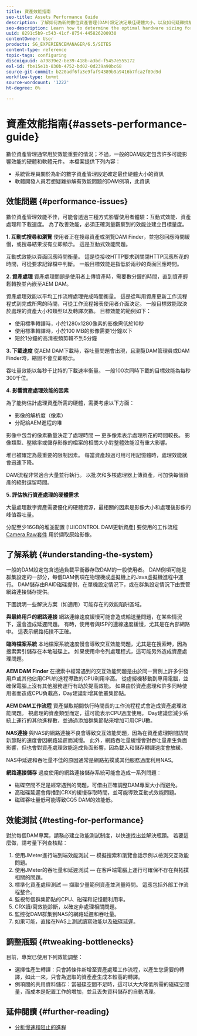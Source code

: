 ```yaml
---
title: 資產效能指南
seo-title: Assets Performance Guide
description: 了解如何為新的數位資產管理(DAM)設定決定最佳硬體大小，以及如何疑難排解效能問題
seo-description: Learn how to determine the optimal hardware sizing for a new Digital Asset Management (DAM) setup and how to troubleshoot performance issues
uuid: 8291c5b9-c543-41cf-8754-445826200930
contentOwner: User
products: SG_EXPERIENCEMANAGER/6.5/SITES
content-type: reference
topic-tags: configuring
discoiquuid: a79839e2-be39-418b-a3bd-f5457e555172
exl-id: fbe15e1b-830b-4752-bd02-0d239a90bc68
source-git-commit: b220adf6fa3e9faf94389b9a9416b7fca2f89d9d
workflow-type: tm+mt
source-wordcount: '1222'
ht-degree: 0%

---
```


# 資產效能指南{#assets-performance-guide}

數位資產管理通常用於效能重要的情況；不過，一般的DAM設定包含許多可能影響效能的硬體和軟體元件。 本檔案提供下列內容：

* 系統管理員關於為新的數字資產管理設定確定最佳硬體大小的資訊
* 軟體開發人員若想疑難排解有效能問題的DAM例項，此資訊

## 效能問題 {#performance-issues}

數位資產管理效能不佳，可能會透過三種方式影響使用者體驗：互動式效能、資產處理和下載速度。 為了改善效能，必須正確測量觀察到的效能並建立目標量度。

**1. 互動式搜尋和瀏覽** 使用者正在搜尋資產或瀏覽DAM Finder，並抱怨回應時間緩慢，或搜尋結果沒有立即顯示。 這是互動式效能問題。

互動式效能以頁面回應時間衡量。 這是從接收HTTP要求到關閉HTTP回應所花的時間，可從要求記錄檔中判斷。 一般目標效能是指低於兩秒的頁面回應時間。

**2. 資產處理** 資產處理問題是使用者上傳資產時，需要數分鐘的時間，直到資產輕鬆轉換並內嵌至AEM DAM。

資產處理效能以平均工作流程處理完成時間衡量。 這是從叫用資產更新工作流程程式到完成所需的時間，可從工作流程報表使用者介面決定。 一般目標效能取決於處理的資產大小和類型以及轉譯次數。 目標效能的範例如下：

* 使用標準轉譯時，小於1280x1280像素的影像需低於10秒
* 使用標準轉譯時，小於100 MB的影像需要1分鐘以下
* 短於1分鐘的高清視頻剪輯不到5分鐘

**3. 下載速度** 從AEM DAM下載時，吞吐量問題會出現，且瀏覽DAM管理員或DAM Finder時，縮圖不會立即顯示。

吞吐量效能以每秒千比特的下載速率衡量。 一般100次同時下載的目標效能為每秒300千位。

**4. 影響資產處理效能的因素**

為了能夠估計處理資產所需的硬體，需要考慮以下方面：

* 影像的解析度（像素）
* 分配給AEM進程的堆

影像中包含的像素數量決定了處理時間 — 更多像素表示處理所花的時間較長。
影像類型、壓縮率或儲存影像的檔案的相關大小對整體效能沒有重大影響。

堆已被確定為最重要的限制因素。 每當資產超過可用可用記憶體時，處理效能就會迅速下降。

DAM流程非常適合大量並行執行。 以批次和多核處理器上傳資產，可加快每個資產的絕對逗留時間。

**5. 評估執行資產處理的硬體需求**

大量處理數字資產需要優化的硬體資源，最相關的因素是影像大小和處理後影像的峰值吞吐量。

分配至少16GB的堆並配置 [!UICONTROL DAM更新資產] 要使用的工作流程 [Camera Raw套件](/help/assets/camera-raw.md) 用於擷取原始影像。

## 了解系統 {#understanding-the-system}

一般的DAM設定包含透過負載平衡器存取DAM的一般使用者。 DAM例項可能是群集設定的一部分，每個DAM例項在物理機或虛擬機上的Java虛擬機進程中運行。 DAM儲存由RAID磁碟提供，在單機設定情況下，或在群集設定情況下由受管網路連接儲存提供。

下圖說明一些解決方案（如適用）可能存在的效能陷阱區域。

**與最終用戶的網路連接** 網路連線速度緩慢可能會造成輸送量問題，在某些情況下，還會造成延遲問題。 有時，使用者與ISP的連線速度緩慢，尤其是在內部網路中。 這表示網路拓撲不正確。

**臨時檔案系統** 本地檔案系統速度慢會導致交互效能問題，尤其是在搜索時，因為搜索索引儲存在本地磁碟上。 如果使用命令列處理程式，這可能另外造成資產處理問題。

**AEM DAM Finder** 在搜索中經常遇到的交互效能問題是由於同一實例上許多併發用戶或其他佔用CPU的進程導致的CPU利用率高。 從虛擬機移動到專用電腦，並確保電腦上沒有其他服務運行有助於提高效能。 如果由於資產處理和許多同時使用者而造成CPU負載高，Day建議新增其他叢集節點。

**AEM DAM工作流程** 資產擷取期間執行時間長的工作流程程式會造成資產處理效能問題。 視處理的資產類型而定，這可能表示CPU過度使用。 Day建議您減少系統上運行的其他進程數，並通過添加群集節點來增加可用CPU數。

**NAS連接** 與NAS的網路連接不良會導致交互效能問題，因為在資產處理期間訪問新節點的速度會因網路延遲而減慢。 此外，網路吞吐量緩慢會對吞吐量產生負面影響，但也會對資產處理效能造成負面影響，因為載入和儲存轉譯速度會放緩。

NAS中延遲和吞吐量不佳的原因通常是網路拓撲或其他服務過度利用NAS。

**網路連接儲存** 過度使用的網路連接儲存系統可能會造成一系列問題：

* 磁碟空間不足是經常遇到的問題，可借由正確調整DAM專案大小而避免。
* 高磁碟延遲會傳播到CRX的緩慢存取時間，並可能導致互動式效能問題。
* 磁碟吞吐量低可能導致CQ5 DAM的效能低。

## 效能測試 {#testing-for-performance}

對於每個DAM專案，請務必建立效能測試制度，以快速找出並解決瓶頸。 若要這麼做，請考量下列查核點：

1. 使用JMeter進行端到端效能測試 — 模擬搜索和瀏覽會話示例以檢測交互效能問題。
1. 使用JMeter的吞吐量和延遲測試 — 在客戶端電腦上運行可確保不存在與拓撲相關的問題。
1. 標準化資產處理測試 — 擷取少量範例資產並測量時間。 這應包括外部工作流程整合。
1. 監視每個群集節點的CPU、磁碟和記憶體利用率。
1. CRX讀/寫效能診斷，以確定非處理相關問題。
1. 監控從DAM群集到NAS的網路延遲和吞吐量。
1. 如果可能，直接在NAS上測試讀寫效能以及磁碟延遲。

## 調整瓶頸 {#tweaking-bottlenecks}

目前，專案已使用下列效能調整：

* 選擇性產生轉譯：只會將條件新增至資產處理工作流程，以產生您需要的轉譯，如此一來，只會為選取的資產產生成本較高的轉譯。
* 例項間的共用資料儲存：當磁碟空間不足時，這可以大大降低所需的磁碟空間量，而成本是配置工作的增加，並且丟失資料儲存的自動清理。

## 延伸閱讀 {#further-reading}

* [分析慢速和阻止的進程](https://helpx.adobe.com/experience-manager/kb/AnalyzeSlowAndBlockedProcesses.html)
